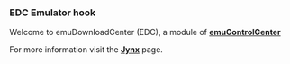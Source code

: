 ### EDC Emulator hook

Welcome to emuDownloadCenter (EDC), a module of [**emuControlCenter**](https://github.com/PhoenixInteractiveNL/emuControlCenter/wiki/)

For more information visit the [**Jynx**](https://github.com/PhoenixInteractiveNL/edc-masterhook/wiki/Emulator-jynx#menu) page.
